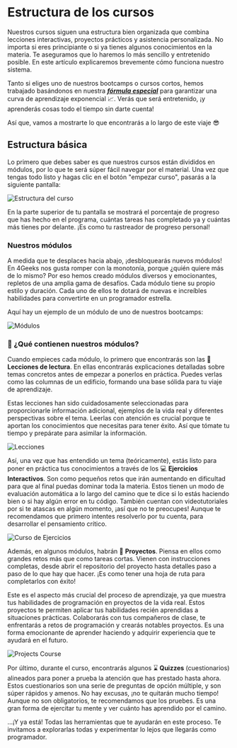 # Estructura de los cursos

Nuestros cursos siguen una estructura bien organizada que combina lecciones interactivas, proyectos prácticos y asistencia personalizada. No importa si eres principiante o si ya tienes algunos conocimientos en la materia. Te aseguramos que lo haremos lo más sencillo y entretenido posible. En este artículo explicaremos brevemente cómo funciona nuestro sistema.

Tanto si eliges uno de nuestros bootcamps o cursos cortos, hemos trabajado basándonos en nuestra ***[fórmula especial](https://github.com/Lorenagubaira/knowledge-base/blob/main/content/mastering-technical-knowledge.es.md)*** para garantizar una curva de aprendizaje exponencial 📈. Verás que será entretenido, ¡y aprenderás cosas todo el tiempo sin darte cuenta!

Así que, vamos a mostrarte lo que encontrarás a lo largo de este viaje 😎

## Estructura básica

Lo primero que debes saber es que nuestros cursos están divididos en módulos, por lo que te será súper fácil navegar por el material. Una vez que tengas todo listo y hagas clic en el botón "empezar curso", pasarás a la siguiente pantalla:

![Estructura del curso](https://breathecode.herokuapp.com/v1/media/file/course-structure-png?raw=true)

En la parte superior de tu pantalla se mostrará el porcentaje de progreso que has hecho en el programa, cuántas tareas has completado ya y cuántas más tienes por delante. ¡Es como tu rastreador de progreso personal!

### Nuestros módulos

A medida que te desplaces hacia abajo, ¡desbloquearás nuevos módulos! En 4Geeks nos gusta romper con la monotonía, porque ¿quién quiere más de lo mismo? Por eso hemos creado módulos diversos y emocionantes, repletos de una amplia gama de desafíos. Cada módulo tiene su propio estilo y duración. Cada uno de ellos te dotará de nuevas e increíbles habilidades para convertirte en un programador estrella.

Aquí hay un ejemplo de un módulo de uno de nuestros bootcamps:

![Módulos](https://breathecode.herokuapp.com/v1/media/file/modules-png?raw=true)

### 🤔 ¿Qué contienen nuestros módulos?

Cuando empieces cada módulo, lo primero que encontrarás son las 📖 **Lecciones de lectura**. En ellas encontrarás explicaciones detalladas sobre temas concretos antes de empezar a ponerlos en práctica. Puedes verlas como las columnas de un edificio, formando una base sólida para tu viaje de aprendizaje.

Estas lecciones han sido cuidadosamente seleccionadas para proporcionarle información adicional, ejemplos de la vida real y diferentes perspectivas sobre el tema. Leerlas con atención es crucial porque te aportan los conocimientos que necesitas para tener éxito. Así que tómate tu tiempo y prepárate para asimilar la información.

![Lecciones](https://breathecode.herokuapp.com/v1/media/file/lessons-course-png?raw=true)

Así, una vez que has entendido un tema (teóricamente), estás listo para poner en práctica tus conocimientos a través de los 💻 **Ejercicios Interactivos**. Son como pequeños retos que irán aumentando en dificultad para que al final puedas dominar toda la materia. Estos tienen un modo de evaluación automática a lo largo del camino que te dice si lo estás haciendo bien o si hay algún error en tu código. También cuentan con videotutoriales por si te atascas en algún momento, ¡así que no te preocupes! Aunque te recomendamos que primero intentes resolverlo por tu cuenta, para desarrollar el pensamiento crítico.

![Curso de Ejercicios](https://breathecode.herokuapp.com/v1/media/file/exercises-course-png?raw=true)

Además, en algunos módulos, habrán 🌱 **Proyectos**. Piensa en ellos como grandes retos más que como tareas cortas. Vienen con instrucciones completas, desde abrir el repositorio del proyecto hasta detalles paso a paso de lo que hay que hacer. ¡Es como tener una hoja de ruta para completarlos con éxito!

Este es el aspecto más crucial del proceso de aprendizaje, ya que muestra tus habilidades de programación en proyectos de la vida real. Estos proyectos te permiten aplicar tus habilidades recién aprendidas a situaciones prácticas. Colaborarás con tus compañeros de clase, te enfrentarás a retos de programación y crearás notables proyectos. Es una forma emocionante de aprender haciendo y adquirir experiencia que te ayudará en el futuro.

![Projects Course](https://breathecode.herokuapp.com/v1/media/file/projects-course-png?raw=true)

Por último, durante el curso, encontrarás algunos ⌛ **Quizzes** (cuestionarios) alineados para poner a prueba la atención que has prestado hasta ahora. Estos cuestionarios son una serie de preguntas de opción múltiple, y son súper rápidos y amenos. No hay excusas, ¡no te quitarán mucho tiempo! Aunque no son obligatorios, te recomendamos que los pruebes. Es una gran forma de ejercitar tu mente y ver cuánto has aprendido por el camino.

...¡Y ya está! Todas las herramientas que te ayudarán en este proceso. Te invitamos a explorarlas todas y experimentar lo lejos que llegarás como programador.

